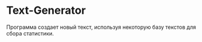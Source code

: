 # Text-Generator 
Программа создает новый текст, используя некоторую базу текстов для сбора статистики.
